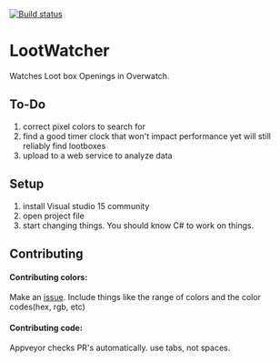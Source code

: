 [![Build status](https://ci.appveyor.com/api/projects/status/9au45rcl3bbqnfg4?svg=true)](https://ci.appveyor.com/project/judge2020/lootwatcher)


# LootWatcher
Watches Loot box Openings in Overwatch.

## To-Do

1. correct pixel colors to search for
2. find a good timer clock that won't impact performance yet will still reliably find lootboxes
3. upload to a web service to analyze data

## Setup

1. install Visual studio 15 community
2. open project file
3. start changing things. You should know C# to work on things.

## Contributing

#### Contributing colors:

Make an [issue](https://github.com/judge2020/LootWatcher/issues). Include things like the range of colors and the color codes(hex, rgb, etc)

#### Contributing code:

Appveyor checks PR's automatically. 
use tabs, not spaces.
